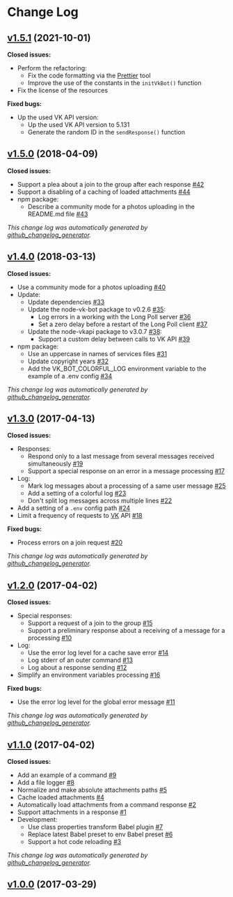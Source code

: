 # Change Log

## [v1.5.1](https://github.com/thewizardplusplus/vk-bot/tree/v1.5.1) (2021-10-01)

**Closed issues:**

- Perform the refactoring:
  - Fix the code formatting via the [Prettier](https://prettier.io/) tool
  - Improve the use of the constants in the `initVkBot()` function
- Fix the license of the resources

**Fixed bugs:**

- Up the used VK API version:
  - Up the used VK API version to 5.131
  - Generate the random ID in the `sendResponse()` function

## [v1.5.0](https://github.com/thewizardplusplus/vk-bot/tree/v1.5.0) (2018-04-09)

**Closed issues:**

- Support a plea about a join to the group after each response [\#42](https://github.com/thewizardplusplus/vk-bot/issues/42)
- Support a disabling of a caching of loaded attachments [\#44](https://github.com/thewizardplusplus/vk-bot/issues/44)
- npm package:
  - Describe a community mode for a photos uploading in the README.md file [\#43](https://github.com/thewizardplusplus/vk-bot/issues/43)

_This change log was automatically generated by [github_changelog_generator](https://github.com/skywinder/Github-Changelog-Generator)._

## [v1.4.0](https://github.com/thewizardplusplus/vk-bot/tree/v1.4.0) (2018-03-13)

**Closed issues:**

- Use a community mode for a photos uploading [\#40](https://github.com/thewizardplusplus/vk-bot/issues/40)
- Update:
  - Update dependencies [\#33](https://github.com/thewizardplusplus/vk-bot/issues/33)
  - Update the node-vk-bot package to v0.2.6 [\#35](https://github.com/thewizardplusplus/vk-bot/issues/35):
    - Log errors in a working with the Long Poll server [\#36](https://github.com/thewizardplusplus/vk-bot/issues/36)
    - Set a zero delay before a restart of the Long Poll client [\#37](https://github.com/thewizardplusplus/vk-bot/issues/37)
  - Update the node-vkapi package to v3.0.7 [\#38](https://github.com/thewizardplusplus/vk-bot/issues/38):
    - Support a custom delay between calls to VK API [\#39](https://github.com/thewizardplusplus/vk-bot/issues/39)
- npm package:
  - Use an uppercase in names of services files [\#31](https://github.com/thewizardplusplus/vk-bot/issues/31)
  - Update copyright years [\#32](https://github.com/thewizardplusplus/vk-bot/issues/32)
  - Add the VK_BOT_COLORFUL_LOG environment variable to the example of a .env config [\#34](https://github.com/thewizardplusplus/vk-bot/issues/34)

_This change log was automatically generated by [github_changelog_generator](https://github.com/skywinder/Github-Changelog-Generator)._

## [v1.3.0](https://github.com/thewizardplusplus/vk-bot/tree/v1.3.0) (2017-04-13)

**Closed issues:**

- Responses:
  - Respond only to a last message from several messages received simultaneously [\#19](https://github.com/thewizardplusplus/vk-bot/issues/19)
  - Support a special response on an error in a message processing [\#17](https://github.com/thewizardplusplus/vk-bot/issues/17)
- Log:
  - Mark log messages about a processing of a same user message [\#25](https://github.com/thewizardplusplus/vk-bot/issues/25)
  - Add a setting of a colorful log [\#23](https://github.com/thewizardplusplus/vk-bot/issues/23)
  - Don't split log messages across multiple lines [\#22](https://github.com/thewizardplusplus/vk-bot/issues/22)
- Add a setting of a `.env` config path [\#24](https://github.com/thewizardplusplus/vk-bot/issues/24)
- Limit a frequency of requests to [VK](http://vk.com/) API [\#18](https://github.com/thewizardplusplus/vk-bot/issues/18)

**Fixed bugs:**

- Process errors on a join request [\#20](https://github.com/thewizardplusplus/vk-bot/issues/20)

_This change log was automatically generated by [github_changelog_generator](https://github.com/skywinder/Github-Changelog-Generator)._

## [v1.2.0](https://github.com/thewizardplusplus/vk-bot/tree/v1.2.0) (2017-04-02)

**Closed issues:**

- Special responses:
  - Support a request of a join to the group [\#15](https://github.com/thewizardplusplus/vk-bot/issues/15)
  - Support a preliminary response about a receiving of a message for a processing [\#10](https://github.com/thewizardplusplus/vk-bot/issues/10)
- Log:
  - Use the error log level for a cache save error [\#14](https://github.com/thewizardplusplus/vk-bot/issues/14)
  - Log stderr of an outer command [\#13](https://github.com/thewizardplusplus/vk-bot/issues/13)
  - Log about a response sending [\#12](https://github.com/thewizardplusplus/vk-bot/issues/12)
- Simplify an environment variables processing [\#16](https://github.com/thewizardplusplus/vk-bot/issues/16)

**Fixed bugs:**

- Use the error log level for the global error message [\#11](https://github.com/thewizardplusplus/vk-bot/issues/11)

_This change log was automatically generated by [github_changelog_generator](https://github.com/skywinder/Github-Changelog-Generator)._

## [v1.1.0](https://github.com/thewizardplusplus/vk-bot/tree/v1.1.0) (2017-04-02)

**Closed issues:**

- Add an example of a command [\#9](https://github.com/thewizardplusplus/vk-bot/issues/9)
- Add a file logger [\#8](https://github.com/thewizardplusplus/vk-bot/issues/8)
- Normalize and make absolute attachments paths [\#5](https://github.com/thewizardplusplus/vk-bot/issues/5)
- Cache loaded attachments [\#4](https://github.com/thewizardplusplus/vk-bot/issues/4)
- Automatically load attachments from a command response [\#2](https://github.com/thewizardplusplus/vk-bot/issues/2)
- Support attachments in a response [\#1](https://github.com/thewizardplusplus/vk-bot/issues/1)
- Development:
  - Use class properties transform Babel plugin [\#7](https://github.com/thewizardplusplus/vk-bot/issues/7)
  - Replace latest Babel preset to env Babel preset [\#6](https://github.com/thewizardplusplus/vk-bot/issues/6)
  - Support a hot code reloading [\#3](https://github.com/thewizardplusplus/vk-bot/issues/3)

_This change log was automatically generated by [github_changelog_generator](https://github.com/skywinder/Github-Changelog-Generator)._

## [v1.0.0](https://github.com/thewizardplusplus/vk-bot/tree/v1.0.0) (2017-03-29)
